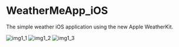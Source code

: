 # WeatherMeApp_iOS

The simple weather iOS application using the new Apple WeatherKit.


![img1_1](https://github.com/HelenaL/WeatherMeApp_iOS/assets/5014495/3f4ab7a4-2b7e-4cff-97fa-5b31db10bf5b)
![img1_2](https://github.com/HelenaL/WeatherMeApp_iOS/assets/5014495/79db6b9d-a387-4d3a-8370-732a5c94fcac)
![img1_3](https://github.com/HelenaL/WeatherMeApp_iOS/assets/5014495/8df3af88-591d-46eb-9666-fdff192470f3)
